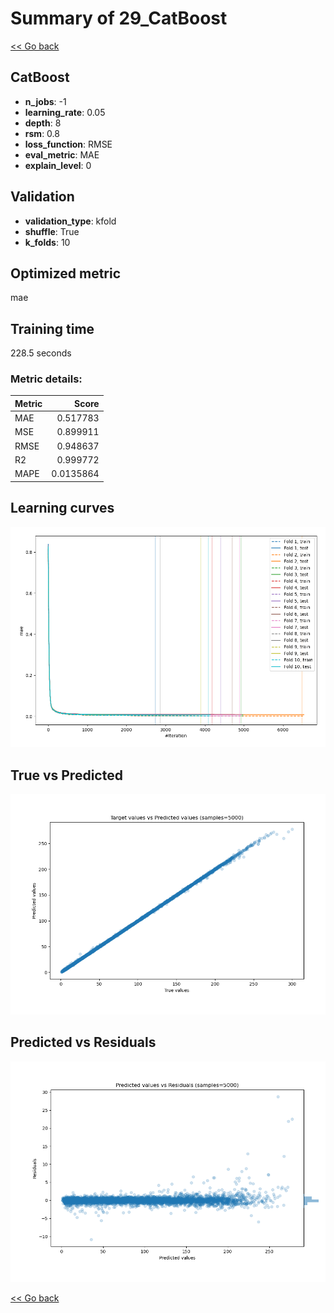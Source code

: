 # Summary of 29_CatBoost

[<< Go back](../README.md)


## CatBoost
- **n_jobs**: -1
- **learning_rate**: 0.05
- **depth**: 8
- **rsm**: 0.8
- **loss_function**: RMSE
- **eval_metric**: MAE
- **explain_level**: 0

## Validation
 - **validation_type**: kfold
 - **shuffle**: True
 - **k_folds**: 10

## Optimized metric
mae

## Training time

228.5 seconds

### Metric details:
| Metric   |     Score |
|:---------|----------:|
| MAE      | 0.517783  |
| MSE      | 0.899911  |
| RMSE     | 0.948637  |
| R2       | 0.999772  |
| MAPE     | 0.0135864 |



## Learning curves
![Learning curves](learning_curves.png)
## True vs Predicted

![True vs Predicted](true_vs_predicted.png)


## Predicted vs Residuals

![Predicted vs Residuals](predicted_vs_residuals.png)



[<< Go back](../README.md)
